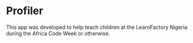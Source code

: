 # Profiler

This app was developed to help teach children at the LearnFactory Nigeria during the Africa Code Week or otherwise.



